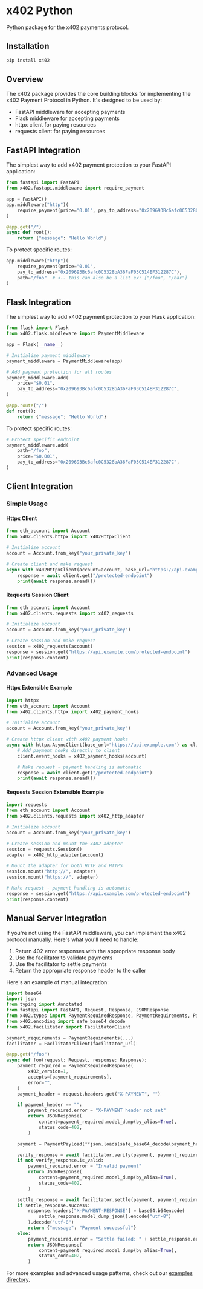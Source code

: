 # x402 Python

Python package for the x402 payments protocol.

## Installation

```bash
pip install x402
```

## Overview

The x402 package provides the core building blocks for implementing the x402 Payment Protocol in Python. It's designed to be used by:

- FastAPI middleware for accepting payments
- Flask middleware for accepting payments
- httpx client for paying resources
- requests client for paying resources

## FastAPI Integration

The simplest way to add x402 payment protection to your FastAPI application:

```py
from fastapi import FastAPI
from x402.fastapi.middleware import require_payment

app = FastAPI()
app.middleware("http")(
    require_payment(price="0.01", pay_to_address="0x209693Bc6afc0C5328bA36FaF03C514EF312287C")
)

@app.get("/")
async def root():
    return {"message": "Hello World"}
```

To protect specific routes:

```py
app.middleware("http")(
    require_payment(price="0.01",
    pay_to_address="0x209693Bc6afc0C5328bA36FaF03C514EF312287C"),
    path="/foo"  # <-- this can also be a list ex: ["/foo", "/bar"]
)
```

## Flask Integration

The simplest way to add x402 payment protection to your Flask application:

```py
from flask import Flask
from x402.flask.middleware import PaymentMiddleware

app = Flask(__name__)

# Initialize payment middleware
payment_middleware = PaymentMiddleware(app)

# Add payment protection for all routes
payment_middleware.add(
    price="$0.01",
    pay_to_address="0x209693Bc6afc0C5328bA36FaF03C514EF312287C",
)

@app.route("/")
def root():
    return {"message": "Hello World"}
```

To protect specific routes:

```py
# Protect specific endpoint
payment_middleware.add(
    path="/foo",
    price="$0.001",
    pay_to_address="0x209693Bc6afc0C5328bA36FaF03C514EF312287C",
)
```

## Client Integration

### Simple Usage

#### Httpx Client
```py
from eth_account import Account
from x402.clients.httpx import x402HttpxClient

# Initialize account
account = Account.from_key("your_private_key")

# Create client and make request
async with x402HttpxClient(account=account, base_url="https://api.example.com") as client:
    response = await client.get("/protected-endpoint")
    print(await response.aread())
```

#### Requests Session Client
```py
from eth_account import Account
from x402.clients.requests import x402_requests

# Initialize account
account = Account.from_key("your_private_key")

# Create session and make request
session = x402_requests(account)
response = session.get("https://api.example.com/protected-endpoint")
print(response.content)
```

### Advanced Usage

#### Httpx Extensible Example
```py
import httpx
from eth_account import Account
from x402.clients.httpx import x402_payment_hooks

# Initialize account
account = Account.from_key("your_private_key")

# Create httpx client with x402 payment hooks
async with httpx.AsyncClient(base_url="https://api.example.com") as client:
    # Add payment hooks directly to client
    client.event_hooks = x402_payment_hooks(account)

    # Make request - payment handling is automatic
    response = await client.get("/protected-endpoint")
    print(await response.aread())
```

#### Requests Session Extensible Example
```py
import requests
from eth_account import Account
from x402.clients.requests import x402_http_adapter

# Initialize account
account = Account.from_key("your_private_key")

# Create session and mount the x402 adapter
session = requests.Session()
adapter = x402_http_adapter(account)

# Mount the adapter for both HTTP and HTTPS
session.mount("http://", adapter)
session.mount("https://", adapter)

# Make request - payment handling is automatic
response = session.get("https://api.example.com/protected-endpoint")
print(response.content)
```

## Manual Server Integration

If you're not using the FastAPI middleware, you can implement the x402 protocol manually. Here's what you'll need to handle:

1. Return 402 error responses with the appropriate response body
2. Use the facilitator to validate payments
3. Use the facilitator to settle payments
4. Return the appropriate response header to the caller

Here's an example of manual integration:

```py
import base64
import json
from typing import Annotated
from fastapi import FastAPI, Request, Response, JSONResponse
from x402.types import PaymentRequiredResponse, PaymentRequirements, PaymentPayload
from x402.encoding import safe_base64_decode
from x402.facilitator import FacilitatorClient

payment_requirements = PaymentRequirements(...)
facilitator = FacilitatorClient(facilitator_url)

@app.get("/foo")
async def foo(request: Request, response: Response):
    payment_required = PaymentRequiredResponse(
        x402_version=1,
        accepts=[payment_requirements],
        error="",
    )
    payment_header = request.headers.get("X-PAYMENT", "")

    if payment_header == "":
        payment_required.error = "X-PAYMENT header not set"
        return JSONResponse(
            content=payment_required.model_dump(by_alias=True),
            status_code=402,
        )

    payment = PaymentPayload(**json.loads(safe_base64_decode(payment_header)))

    verify_response = await facilitator.verify(payment, payment_requirements)
    if not verify_response.is_valid:
        payment_required.error = "Invalid payment"
        return JSONResponse(
            content=payment_required.model_dump(by_alias=True),
            status_code=402,
        )

    settle_response = await facilitator.settle(payment, payment_requirements)
    if settle_response.success:
        response.headers["X-PAYMENT-RESPONSE"] = base64.b64encode(
            settle_response.model_dump_json().encode("utf-8")
        ).decode("utf-8")
        return {"message": "Payment successful"}
    else:
        payment_required.error = "Settle failed: " + settle_response.error
        return JSONResponse(
            content=payment_required.model_dump(by_alias=True),
            status_code=402,
        )
```

For more examples and advanced usage patterns, check out our [examples directory](https://github.com/coinbase/x402/tree/main/examples/python).